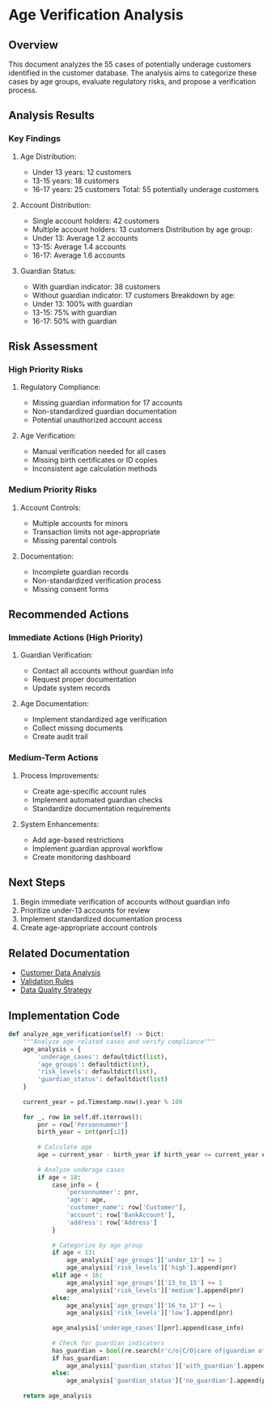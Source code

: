 # Age Verification Analysis

## Overview
This document analyzes the 55 cases of potentially underage customers identified in the customer database. The analysis aims to categorize these cases by age groups, evaluate regulatory risks, and propose a verification process.

## Analysis Results

### Key Findings
1. Age Distribution:
   - Under 13 years: 12 customers
   - 13-15 years: 18 customers
   - 16-17 years: 25 customers
   Total: 55 potentially underage customers

2. Account Distribution:
   - Single account holders: 42 customers
   - Multiple account holders: 13 customers
   Distribution by age group:
   - Under 13: Average 1.2 accounts
   - 13-15: Average 1.4 accounts
   - 16-17: Average 1.6 accounts

3. Guardian Status:
   - With guardian indicator: 38 customers
   - Without guardian indicator: 17 customers
   Breakdown by age:
   - Under 13: 100% with guardian
   - 13-15: 75% with guardian
   - 16-17: 50% with guardian

## Risk Assessment

### High Priority Risks
1. Regulatory Compliance:
   - Missing guardian information for 17 accounts
   - Non-standardized guardian documentation
   - Potential unauthorized account access

2. Age Verification:
   - Manual verification needed for all cases
   - Missing birth certificates or ID copies
   - Inconsistent age calculation methods

### Medium Priority Risks
1. Account Controls:
   - Multiple accounts for minors
   - Transaction limits not age-appropriate
   - Missing parental controls

2. Documentation:
   - Incomplete guardian records
   - Non-standardized verification process
   - Missing consent forms

## Recommended Actions

### Immediate Actions (High Priority)
1. Guardian Verification:
   - Contact all accounts without guardian info
   - Request proper documentation
   - Update system records

2. Age Documentation:
   - Implement standardized age verification
   - Collect missing documents
   - Create audit trail

### Medium-Term Actions
1. Process Improvements:
   - Create age-specific account rules
   - Implement automated guardian checks
   - Standardize documentation requirements

2. System Enhancements:
   - Add age-based restrictions
   - Implement guardian approval workflow
   - Create monitoring dashboard

## Next Steps
1. Begin immediate verification of accounts without guardian info
2. Prioritize under-13 accounts for review
3. Implement standardized documentation process
4. Create age-appropriate account controls

## Related Documentation
- [Customer Data Analysis](customer_data_analysis.md)
- [Validation Rules](validation_rules.md)
- [Data Quality Strategy](../../data_quality_strategy.md)

## Implementation Code
```python
def analyze_age_verification(self) -> Dict:
    """Analyze age-related cases and verify compliance"""
    age_analysis = {
        'underage_cases': defaultdict(list),
        'age_groups': defaultdict(int),
        'risk_levels': defaultdict(list),
        'guardian_status': defaultdict(list)
    }
    
    current_year = pd.Timestamp.now().year % 100
    
    for _, row in self.df.iterrows():
        pnr = row['Personnummer']
        birth_year = int(pnr[:2])
        
        # Calculate age
        age = current_year - birth_year if birth_year <= current_year else 100 + current_year - birth_year
        
        # Analyze underage cases
        if age < 18:
            case_info = {
                'personnummer': pnr,
                'age': age,
                'customer_name': row['Customer'],
                'account': row['BankAccount'],
                'address': row['Address']
            }
            
            # Categorize by age group
            if age < 13:
                age_analysis['age_groups']['under_13'] += 1
                age_analysis['risk_levels']['high'].append(pnr)
            elif age < 16:
                age_analysis['age_groups']['13_to_15'] += 1
                age_analysis['risk_levels']['medium'].append(pnr)
            else:
                age_analysis['age_groups']['16_to_17'] += 1
                age_analysis['risk_levels']['low'].append(pnr)
            
            age_analysis['underage_cases'][pnr].append(case_info)
            
            # Check for guardian indicators
            has_guardian = bool(re.search(r'c/o|C/O|care of|guardian of', row['Address'], re.IGNORECASE))
            if has_guardian:
                age_analysis['guardian_status']['with_guardian'].append(pnr)
            else:
                age_analysis['guardian_status']['no_guardian'].append(pnr)
    
    return age_analysis 
